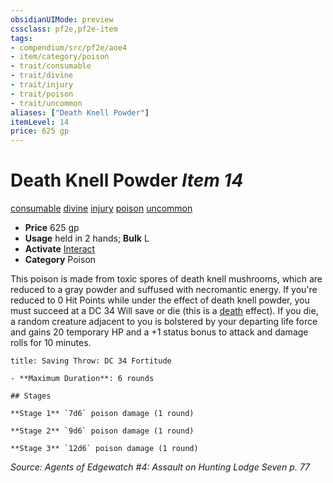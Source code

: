 ```yaml
---
obsidianUIMode: preview
cssclass: pf2e,pf2e-item
tags:
- compendium/src/pf2e/aoe4
- item/category/poison
- trait/consumable
- trait/divine
- trait/injury
- trait/poison
- trait/uncommon
aliases: ["Death Knell Powder"]
itemLevel: 14
price: 625 gp
---
```

# Death Knell Powder *Item 14*  
[consumable](../../../rules/traits/consumable.md)  [divine](../../../rules/traits/divine.md)  [injury](../../../rules/traits/injury.md)  [poison](../../../rules/traits/poison.md)  [uncommon](../../../rules/traits/uncommon.md)  

- **Price** 625 gp
- **Usage** held in 2 hands; **Bulk** L
- **Activate** [Interact](../../../rules/actions/interact.md)
- **Category** Poison

This poison is made from toxic spores of death knell mushrooms, which are reduced to a gray powder and suffused with necromantic energy. If you're reduced to 0 Hit Points while under the effect of death knell powder, you must succeed at a DC 34 Will save or die (this is a [death](../../../rules/traits/death.md) effect). If you die, a random creature adjacent to you is bolstered by your departing life force and gains 20 temporary HP and a +1 status bonus to attack and damage rolls for 10 minutes.

```ad-inline-affliction
title: Saving Throw: DC 34 Fortitude

- **Maximum Duration**: 6 rounds

## Stages

**Stage 1** `7d6` poison damage (1 round)

**Stage 2** `9d6` poison damage (1 round)

**Stage 3** `12d6` poison damage (1 round)
```

*Source: Agents of Edgewatch #4: Assault on Hunting Lodge Seven p. 77*